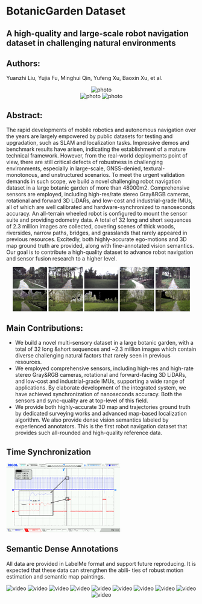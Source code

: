 # BotanicGarden Dataset
## A high-quality and large-scale robot navigation dataset in challenging natural environments

## Authors: 
Yuanzhi Liu, Yujia Fu, Minghui Qin, Yufeng Xu, Baoxin Xu, et al.

<div align="center">
<img src="./pics/bev_map/bev_whole.png" alt="photo" width="60%" />
</div>
<div align="center">
<img src="./pics/robot_pics/1.jpg" alt="photo" width="48%" />
<img src="./pics/robot_pics/3.jpg" alt="photo" width="48%" />
</div>

## Abstract: 
The rapid developments of mobile robotics and autonomous navigation over the years are largely empowered by public datasets for testing and upgradation, such as SLAM and localization tasks. Impressive demos and benchmark results have arisen, indicating the establishment of a mature technical framework. However, from the real-world deployments point of view, there are still critical defects of robustness in challenging environments, especially in large-scale, GNSS-denied, textural-monotonous, and unstructured scenarios. To meet the urgent validation demands in such scope, we build a novel challenging robot navigation dataset in a large botanic garden of more than 48000m2. Comprehensive sensors are employed, including high-res/rate stereo Gray&RGB cameras, rotational and forward 3D LiDARs, and low-cost and industrial-grade IMUs, all of which are well calibrated and hardware-synchronized to nanoseconds accuracy. An all-terrain wheeled robot is configured to mount the sensor suite and providing odometry data. A total of 32 long and short sequences of 2.3 million images are collected, covering scenes of thick woods, riversides, narrow paths, bridges, and grasslands that rarely appeared in previous resources. Excitedly, both highly-accurate ego-motions and 3D map ground truth are provided, along with fine-annotated vision semantics. Our goal is to contribute a high-quality dataset to advance robot navigation and sensor fusion research to a higher level.

<div align="center">
<img src="./pics/photo_pairs/cam/c_01.jpg" alt="photo" width="18%" />
<img src="./pics/photo_pairs/cam/c_02.jpg" alt="photo" width="18%" />
<img src="./pics/photo_pairs/cam/c_03.jpg" alt="photo" width="18%" />
<img src="./pics/photo_pairs/cam/c_04.jpg" alt="photo" width="18%" />
<img src="./pics/photo_pairs/cam/c_05.jpg" alt="photo" width="18%" />
<img src="./pics/photo_pairs/map/m_01.jpg" alt="photo" width="18%" />
<img src="./pics/photo_pairs/map/m_02.jpg" alt="photo" width="18%" />
<img src="./pics/photo_pairs/map/m_03.jpg" alt="photo" width="18%" />
<img src="./pics/photo_pairs/map/m_04.jpg" alt="photo" width="18%" />
<img src="./pics/photo_pairs/map/m_05.jpg" alt="photo" width="18%" />
</div>

## Main Contributions: 
- We build a novel multi-sensory dataset in a large botanic garden, with a total of 32 long &short sequences and ~2.3 million images which contain diverse challenging natural factors that rarely seen in previous resources.
- We employed comprehensive sensors, including high-res and high-rate stereo Gray&RGB cameras, rotational and forward-facing 3D LiDARs, and low-cost and industrial-grade IMUs, supporting a wide range of applications. By elaborate development of the integrated system, we have achieved synchronization of nanoseconds accuracy. Both the sensors and sync-quality are at top-level of this field.
- We provide both highly-accurate 3D map and trajectories ground truth by dedicated surveying works and advanced map-based localization algorithm. We also provide dense vision semantics labeled by experienced annotators. This is the first robot navigation dataset that provides such all-rounded and high-quality reference data.

## Time Synchronization

<div align="left">
<img src="./pics/pulse_sync.png" alt="photo" width="60%" />
</div>

<!-- ## Ground Truth Map -->

<!-- <div align="center">
<img src="./pics/leica_workphoto.png" alt="photo" width="80%" />
</div> -->

## Semantic Dense Annotations
All data are provided in LabelMe format and support future reproducing. It is expected that these data can strengthen the abili- ties of robust motion estimation and semantic map paintings.
<div align="center">
<img src="./gifs/semantics/1_JPEG_960×600.gif" alt="video" width="48%" />
<img src="./gifs/semantics/1_SegmentationVisualization_960×600.gif" alt="video" width="48%" />
<img src="./gifs/semantics/2_JPEG_960×600.gif" alt="video" width="48%" />
<img src="./gifs/semantics/2_SegmentationVisualization_960×600.gif" alt="video" width="48%" />
<img src="./gifs/semantics/3_JPEG_960×600.gif" alt="video" width="48%" />
<img src="./gifs/semantics/3_SegmentationVisualization_960×600.gif" alt="video" width="48%" />
<img src="./gifs/semantics/4_JPEG_960×600.gif" alt="video" width="48%" />
<img src="./gifs/semantics/4_SegmentationVisualization_960×600.gif" alt="video" width="48%" />
<img src="./gifs/semantics/5_JPEG_960×600.gif" alt="video" width="48%" />
<img src="./gifs/semantics/5_SegmentationVisualization_960×600.gif" alt="video" width="48%" />
</div>
